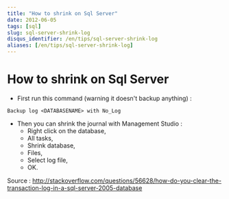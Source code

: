 ```yaml
---
title: "How to shrink on Sql Server"
date: 2012-06-05
tags: [sql]
slug: sql-server-shrink-log
disqus_identifier: /en/tips/sql-server-shrink-log
aliases: [/en/tips/sql-server-shrink-log]
---
```

# How to shrink on Sql Server

*	First run this command (warning it doesn't backup anything) :

```
Backup log <DATABASENAME> with No_Log
```

*	Then you can shrink the journal with Management Studio :
    * Right click on the database, 
    * All tasks, 
    * Shrink database, 
    * Files, 
    * Select log file, 
    * OK.

Source : http://stackoverflow.com/questions/56628/how-do-you-clear-the-transaction-log-in-a-sql-server-2005-database

